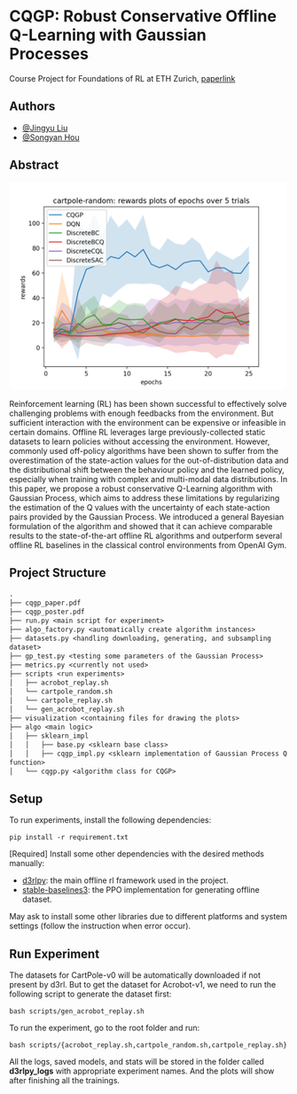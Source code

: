 # CQGP: Robust Conservative Offline Q-Learning with Gaussian Processes

Course Project for Foundations of RL at ETH Zurich, [paperlink](cqgp_paper.pdf)

## Authors
* [@Jingyu Liu](https://github.com/Jingyu6)
* [@Songyan Hou](https://github.com/justinhou95)

## Abstract
<img src="plots/cartpole_random.png" alt="drawing" width="500"/>

Reinforcement learning (RL) has been shown successful to effectively solve challenging problems with enough feedbacks from the environment. But sufficient interaction with the environment can be expensive or infeasible in certain domains. Offline RL leverages large previously-collected static datasets to learn policies without accessing the environment. However, commonly used off-policy algorithms have been shown to suffer from the overestimation of the state-action values for the out-of-distribution data and the distributional shift between the behaviour policy and the learned policy, especially when training with complex and multi-modal data distributions. In this paper, we propose a robust conservative Q-Learning algorithm with Gaussian Process, which aims to address these limitations by regularizing the estimation of the Q values with the uncertainty of each state-action pairs provided by the Gaussian Process. We introduced a general Bayesian formulation of the algorithm and showed that it can achieve comparable results to the state-of-the-art offline RL algorithms and outperform several offline RL baselines in the classical control environments from OpenAI Gym.

## Project Structure
```
.
├── cqgp_paper.pdf
├── cqgp_poster.pdf
├── run.py <main script for experiment>
├── algo_factory.py <automatically create algorithm instances>
├── datasets.py <handling downloading, generating, and subsampling dataset>
├── gp_test.py <testing some parameters of the Gaussian Process>
├── metrics.py <currently not used>
├── scripts <run experiments>
│   ├── acrobot_replay.sh
│   └── cartpole_random.sh
│   └── cartpole_replay.sh
│   └── gen_acrobot_replay.sh
├── visualization <containing files for drawing the plots>
├── algo <main logic>
│   ├── sklearn_impl
│   │   ├── base.py <sklearn base class>
│   │   ├── cqgp_impl.py <sklearn implementation of Gaussian Process Q function>
│   └── cqgp.py <algorithm class for CQGP>

```

## Setup
To run experiments, install the following dependencies:
```
pip install -r requirement.txt
```
\[Required\] Install some other dependencies with the desired methods manually:
* [d3rlpy](https://github.com/takuseno/d3rlpy): the main offline rl framework used in the project.
* [stable-baselines3](https://github.com/DLR-RM/stable-baselines3): the PPO implementation for generating offline dataset.

May ask to install some other libraries due to different platforms and system settings (follow the instruction when error occur).

## Run Experiment
The datasets for CartPole-v0 will be automatically downloaded if not present by d3rl. But to get the dataset for Acrobot-v1, we need to run the following script to generate the dataset first:
```
bash scripts/gen_acrobot_replay.sh
```
To run the experiment, go to the root folder and run:
```
bash scripts/{acrobot_replay.sh,cartpole_random.sh,cartpole_replay.sh}
```
All the logs, saved models, and stats will be stored in the folder called **d3rlpy_logs** with appropriate experiment names. And the plots will show after finishing all the trainings. 
